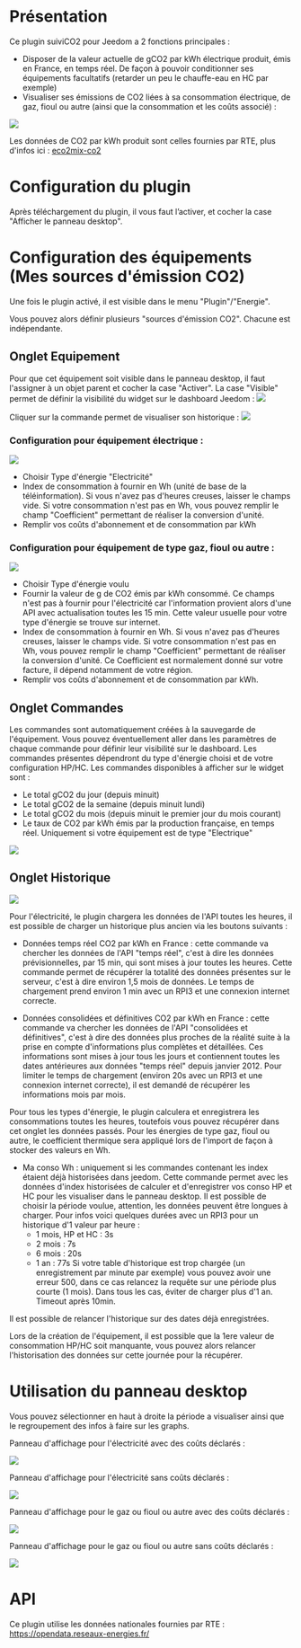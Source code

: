 Présentation
============

Ce plugin suiviCO2 pour Jeedom a 2 fonctions principales :
- Disposer de la valeur actuelle de gCO2 par kWh électrique produit, émis en France, en temps réel. De façon à pouvoir conditionner ses équipements facultatifs (retarder un peu le chauffe-eau en HC par exemple)
- Visualiser ses émissions de CO2 liées à sa consommation électrique, de gaz, fioul ou autre (ainsi que la consommation et les coûts associé) :

![](https://raw.githubusercontent.com/AgP42/suiviCO2/dev/docs/assets/images/PanneauDesktop.png)

Les données de CO2 par kWh produit sont celles fournies par RTE, plus d'infos ici : <a href="https://www.rte-france.com/fr/eco2mix/eco2mix-co2" target="_blank">eco2mix-co2</a>


Configuration du plugin
========================

Après téléchargement du plugin, il vous faut l’activer, et cocher la case "Afficher le panneau desktop".

Configuration des équipements (Mes sources d'émission CO2)
=================================================

Une fois le plugin activé, il est visible dans le menu "Plugin"/"Energie".

Vous pouvez alors définir plusieurs "sources d'émission CO2". Chacune est indépendante.

Onglet Equipement
-----------------
Pour que cet équipement soit visible dans le panneau desktop, il faut l'assigner à un objet parent et cocher la case "Activer".
La case "Visible" permet de définir la visibilité du widget sur le dashboard Jeedom :
![](https://raw.githubusercontent.com/AgP42/suiviCO2/dev/docs/assets/images/widget.png)

Cliquer sur la commande permet de visualiser son historique :
![](https://raw.githubusercontent.com/AgP42/suiviCO2/dev/docs/assets/images/historique.png)

### Configuration pour équipement électrique :
![](https://raw.githubusercontent.com/AgP42/suiviCO2/dev/docs/assets/images/OngletEquipementElec.png)
- Choisir Type d'énergie "Electricité"
- Index de consommation à fournir en Wh (unité de base de la téléinformation). Si vous n'avez pas d'heures creuses, laisser le champs vide. Si votre consommation n'est pas en Wh, vous pouvez remplir le champ "Coefficient" permettant de réaliser la conversion d'unité.
- Remplir vos coûts d'abonnement et de consommation par kWh

### Configuration pour équipement de type gaz, fioul ou autre :
![](https://raw.githubusercontent.com/AgP42/suiviCO2/dev/docs/assets/images/OngletEquipementOther.png)
- Choisir Type d'énergie voulu
- Fournir la valeur de g de CO2 émis par kWh consommé. Ce champs n'est pas à fournir pour l'électricité car l'information provient alors d'une API avec actualisation toutes les 15 min. Cette valeur usuelle pour votre type d'énergie se trouve sur internet.
- Index de consommation à fournir en Wh. Si vous n'avez pas d'heures creuses, laisser le champs vide. Si votre consommation n'est pas en Wh, vous pouvez remplir le champ "Coefficient" permettant de réaliser la conversion d'unité. Ce Coefficient est normalement donné sur votre facture, il dépend notamment de votre région.
- Remplir vos coûts d'abonnement et de consommation par kWh.

Onglet Commandes
-----------------

Les commandes sont automatiquement créées à la sauvegarde de l'équipement. Vous pouvez éventuellement aller dans les paramètres de chaque commande pour définir leur visibilité sur le dashboard.
Les commandes présentes dépendront du type d'énergie choisi et de votre configuration HP/HC.
Les commandes disponibles à afficher sur le widget sont :
- Le total gCO2 du jour (depuis minuit)
- Le total gCO2 de la semaine (depuis minuit lundi)
- Le total gCO2 du mois (depuis minuit le premier jour du mois courant)
- Le taux de CO2 par kWh émis par la production française, en temps réel. Uniquement si votre équipement est de type "Electrique"

![](https://raw.githubusercontent.com/AgP42/suiviCO2/dev/docs/assets/images/widget.png)

Onglet Historique
--------------

![](https://raw.githubusercontent.com/AgP42/suiviCO2/dev/docs/assets/images/OngletHistorique.png)

Pour l'électricité, le plugin chargera les données de l'API toutes les heures, il est possible de charger un historique plus ancien via les boutons suivants :

- Données temps réel CO2 par kWh en France : cette commande va chercher les données de l'API "temps réel", c'est à dire les données prévisionnelles, par 15 min, qui sont mises à jour toutes les heures. Cette commande permet de récupérer la totalité des données présentes sur le serveur, c'est à dire environ 1,5 mois de données. Le temps de chargement prend environ 1 min avec un RPI3 et une connexion internet correcte.

- Données consolidées et définitives CO2 par kWh en France : cette commande va chercher les données de l'API "consolidées et définitives", c'est à dire des données plus proches de la réalité suite à la prise en compte d'informations plus complètes et détaillées. Ces informations sont mises à jour tous les jours et contiennent toutes les dates antérieures aux données "temps réel" depuis janvier 2012. Pour limiter le temps de chargement (environ 20s avec un RPI3 et une connexion internet correcte), il est demandé de récupérer les informations mois par mois.

Pour tous les types d'énergie, le plugin calculera et enregistrera les consommations toutes les heures, toutefois vous pouvez récupérer dans cet onglet les données passés. Pour les énergies de type gaz, fioul ou autre, le coefficient thermique sera appliqué lors de l'import de façon à stocker des valeurs en Wh.

- Ma conso Wh : uniquement si les commandes contenant les index étaient déjà historisées dans jeedom. Cette commande permet avec les données d'index historisées de calculer et d'enregistrer vos conso HP et HC pour les visualiser dans le panneau desktop. Il est possible de choisir la période voulue, attention, les données peuvent être longues à charger.
Pour infos voici quelques durées avec un RPI3 pour un historique d'1 valeur par heure :
     - 1 mois, HP et HC : 3s
     - 2 mois : 7s
     - 6 mois : 20s
     - 1 an : 77s
Si votre table d'historique est trop chargée (un enregistrement par minute par exemple) vous pouvez avoir une erreur 500, dans ce cas relancez la requête sur une période plus courte (1 mois).
Dans tous les cas, éviter de charger plus d'1 an. Timeout après 10min.

Il est possible de relancer l'historique sur des dates déjà enregistrées.

Lors de la création de l'équipement, il est possible que la 1ere valeur de consommation HP/HC soit manquante, vous pouvez alors relancer l'historisation des données sur cette journée pour la récupérer.

Utilisation du panneau desktop
======================

Vous pouvez sélectionner en haut à droite la période a visualiser ainsi que le regroupement des infos à faire sur les graphs.

Panneau d'affichage pour l'électricité avec des coûts déclarés :

![](https://raw.githubusercontent.com/AgP42/suiviCO2/dev/docs/assets/images/PanneauDesktop.png)

Panneau d'affichage pour l'électricité sans coûts déclarés :

![](https://raw.githubusercontent.com/AgP42/suiviCO2/dev/docs/assets/images/PanelElecNoCost.png)

Panneau d'affichage pour le gaz ou fioul ou autre avec des coûts déclarés :

![](https://raw.githubusercontent.com/AgP42/suiviCO2/dev/docs/assets/images/PanelGazCout.png)

Panneau d'affichage pour le gaz ou fioul ou autre sans coûts déclarés :

![](https://raw.githubusercontent.com/AgP42/suiviCO2/dev/docs/assets/images/PanelGazNoCost.png)


API
======

Ce plugin utilise les données nationales fournies par RTE : <a href="https://opendata.reseaux-energies.fr/explore/dataset/eco2mix-national-tr/information/?disjunctive.nature" target="_blank">https://opendata.reseaux-energies.fr/</a>

